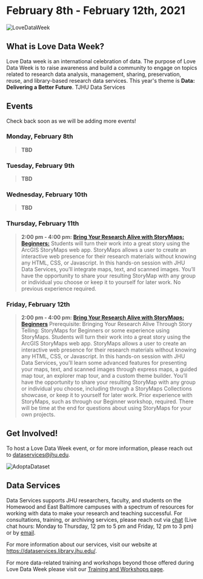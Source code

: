 # February 8th - February 12th, 2021

![LoveDataWeek](https://i2.wp.com/news.library.depaul.press/full-text/wp-content/uploads/sites/2/2018/02/LOVEDATAWEEKBLOG_TRANS.png?ssl=1)

## What is Love Data Week?
Love Data week is an international celebration of data. The purpose of Love Data Week is to raise awareness and build a community to engage on topics related to research data analysis, management, sharing, preservation, reuse, and library-based research data services. This year's theme is **Data: Delivering a Better Future**. TJHU Data Services 

## Events

Check back soon as we will be adding more events!

### Monday, February 8th
> **TBD**

### Tuesday, February 9th
> **TBD**

### Wednesday, February 10th
> **TBD**

### Thursday, February 11th
> **2:00 pm - 4:00 pm:** [**Bring Your Research Alive with StoryMaps: Beginners:**](https://jhu.libcal.com/event/7498271)
Students will turn their work into a great story using the ArcGIS StoryMaps web app.  StoryMaps allows a user to create an interactive web presence for their research materials without knowing any HTML, CSS, or Javascript.  In this hands-on session with JHU Data Services, you’ll integrate maps, text, and scanned images.  You’ll have the opportunity to share your resulting StoryMap with any group or individual you choose or keep it to yourself for later work. No previous experience required. 

### Friday, February 12th
> **2:00 pm - 4:00 pm:** [**Bring Your Research Alive with StoryMaps: Beginners**](https://jhu.libcal.com/event/7498289)
Prerequisite: Bringing Your Research Alive Through Story Telling: StoryMaps for Beginners or some experience using StoryMaps. Students will turn their work into a great story using the ArcGIS StoryMaps web app.  StoryMaps allows a user to create an interactive web presence for their research materials without knowing any HTML, CSS, or Javascript.  In this hands-on session with JHU Data Services, you’ll learn some advanced features for presenting your maps, text, and scanned images through express maps, a guided map tour, an explorer map tour, and a custom theme builder.  You’ll have the opportunity to share your resulting StoryMap with any group or individual you choose, including through a StoryMaps Collections showcase, or keep it to yourself for later work. Prior experience with StoryMaps, such as through our Beginner workshop, required.  There will be time at the end for questions about using StoryMaps for your own projects. 

## Get Involved! 
To host a Love Data Week event, or for more information, please reach out to dataservices@jhu.edu. 

![AdoptaDataset](https://icpsrcms.web.itd.umich.edu/sites/default/files/news/Adopt%20a%20Dataset%20at%20ICPSR.jpg)

## Data Services 

Data Services supports JHU researchers, faculty, and students on the Homewood and East Baltimore campuses with a spectrum of resources for working with data to make your research and teaching successful. For consulta tions, training, or archiving services, please reach out via [chat](https://v2.libanswers.com/chati.php?hash=8b19eda5bc7bc7b80e623cad56abdd12) (Live chat hours: Monday to Thursday, 12 pm to 5 pm and Friday, 12 pm to 3 pm) or by [email](dataservices@jhu.edu).

For more information about our services, visit our website at https://dataservices.library.jhu.edu/.

For more data-related training and workshops beyond those offered during Love Data Week please visit our [Training and Workshops page](https://dataservices.library.jhu.edu/training-workshops/).
